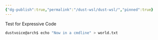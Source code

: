 ```yaml
---
{"dg-publish":true,"permalink":"/dust-wsl/dust-wsl/","pinned":true}
---
```



Test for Expressive Code

```sh title:"Test"
dustvoice@arch$ echo "Now in a cmdline" > world.txt
```

